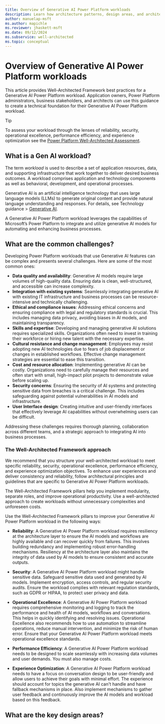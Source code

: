 ```yaml
---
title: Overview of Generative AI Power Platform workloads
description: Learn how architecture patterns, design areas, and architecture layers relate to well-architected Power Platform workloads that use generative AI features
author: manuelap-msft
ms.author: mapichle
ms.reviewer: jhaskett-msft
ms.date: 09/12/2024
ms.subservice: well-architected
ms.topic: conceptual
---
```


# Overview of Generative AI Power Platform workloads

This article provides Well-Architected Framework best practices for a Generative AI Power Platform workload. Application owners, Power Platform administrators, business stakeholders, and architects can use this guidance to create a technical foundation for their Generative AI Power Platform workload.

>[!TIP]
>To assess your workload through the lenses of reliability, security, operational excellence, performance efficiency, and experience optimization see the [Power Platform Well-Architected Assessment](https://aka.ms/powa/assessment).

## What is a Gen AI workload?

The term _workload_ is used to describe a set of application resources, data, and supporting infrastructure that work together to deliver desired business outcomes. A workload comprises application and technology components as well as behavioral, development, and operational processes.

Generative AI is an artificial intelligence technology that uses large language models (LLMs) to generate original content and provide natural language understanding and responses. For details, see Technology guidance > [Generative AI](/ai/playbook/technology-guidance/generative-ai/).

A Generative AI Power Platform workload leverages the capabilities of Microsoft’s Power Platform to integrate and utilize generative AI models for automating and enhancing business processes.

## What are the common challenges?

Developing Power Platform workloads that use Generative AI features can be complex and presents several challenges. Here are some of the most common ones:

- **Data quality and availability**: Generative AI models require large volumes of high-quality data. Ensuring data is clean, well-structured, and accessible can increase complexity.
- **Integration with existing systems**: Seamlessly integrating generative AI with existing IT infrastructure and business processes can be resource-intensive and technically challenging.
- **Ethical and compliance issues**: Addressing ethical concerns and ensuring compliance with legal and regulatory standards is crucial. This includes managing data privacy, avoiding biases in AI models, and maintaining transparency.
- **Skills and expertise**: Developing and managing generative AI solutions requires specialized skills. Organizations often need to invest in training their workforce or hiring new talent with the necessary expertise.
- **Cultural resistance and change management**: Employees may resist adopting new AI technologies due to fears of job displacement or changes in established workflows. Effective change management strategies are essential to ease this transition.
- **Cost and resource allocation**: Implementing generative AI can be costly. Organizations need to carefully manage their resources and often start with small, high-impact pilot projects to demonstrate value before scaling up.
- **Security concerns**: Ensuring the security of AI systems and protecting sensitive data from breaches is a critical challenge. This includes safeguarding against potential vulnerabilities in AI models and infrastructure.
- **User Interface design**: Creating intuitive and user-friendly interfaces that effectively leverage AI capabilities without overwhelming users can be difficult.

Addressing these challenges requires thorough planning, collaboration across different teams, and a strategic approach to integrating AI into business processes.

### The Well-Architected Framework approach

We recommend that you structure your well-architected workload to meet specific reliability, security, operational excellence, performance efficiency, and experience optimization objectives. To enhance user experiences and deliver consistency and reliability, follow architectural principles and guidelines that are specific to Generative AI Power Platform workloads.

The Well-Architected Framework pillars help you implement modularity, separate roles, and improve operational productivity. Use a well-architected approach to create workloads without unnecessary complexities and unforeseen costs.

Use the Well-Architected Framework pillars to improve your Generative AI Power Platform workload in the following ways:

- **Reliability**: A Generative AI Power Platform workload requires resiliency at the architecture layer to ensure the AI models and workflows are highly available and can recover quickly from failures. This involves building redundancy and implementing robust error-handling mechanisms. Resiliency at the architecture layer also maintains the integrity of data used by AI models to ensure consistent and accurate outputs.

- **Security**: A Generative AI Power Platform workload might handle sensitive data. Safeguard sensitive data used and generated by AI models. Implement encryption, access controls, and regular security audits. Ensure the workload complies with relevant regulation standards, such as GDPR or HIPAA, to protect user privacy and data.

- **Operational Excellence**: A Generative AI Power Platform workload requires comprehensive monitoring and logging to track the performance and health of AI models, workflows and conversations. This helps in quickly identifying and resolving issues. Operational Excellence also recommends how to use automation to streamline operations, reduce manual intervention, and minimize the risk of human error. Ensure that your Generative AI Power Platform workload meets operational excellence standards. 

- **Performance Efficiency**: A Generative AI Power Platform workload needs to be designed to scale seamlessly with increasing data volumes and user demands. You must also manage costs. 

- **Experience Optimization**: A Generative AI Power Platform workload needs to have a focus on conversation design to be user-friendly and allow users to achieve their goals with minimal effort. The experience should account for topics the generative AI can't handle and have fallback mechanisms in place. Also implement mechanisms to gather user feedback and continuously improve the AI models and workload based on this feedback. 

## What are the key design areas?